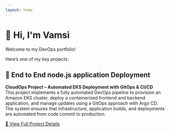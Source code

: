 ```yaml
---
layout: home
---
```


# 👋 Hi, I'm Vamsi

Welcome to my DevOps portfolio!  

Here’s one of my key projects:

## 🚀 End to End node.js application Deployment

**CloudOps Project – Automated EKS Deployment with GitOps & CI/CD**  
This project implements a fully automated DevOps pipeline to provision an Amazon EKS cluster, deploy a containerized frontend and backend application, and manage updates using a GitOps approach with Argo CD. The system ensures that infrastructure, application builds, and deployments are automated from code commit to production.

[📄 View Full Project Details](Projects/Project-books.md)

